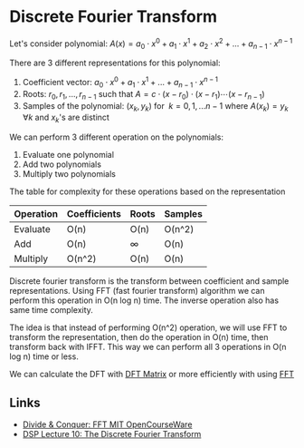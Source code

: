 # Discrete Fourier Transform

Let's consider polynomial:
$A(x) = a_0 \cdot x^0 + a_1 \cdot x^1 + a_2 \cdot x^2 + ... + a_{n-1} \cdot x^{n-1}$

There are 3 different representations for this polynomial:

1. Coefficient vector: $a_0 \cdot x^0 + a_1 \cdot x^1 + ... + a_{n-1} \cdot x^{n-1}$
2. Roots: $r_0, r_1, ..., r_{n-1}$ such that $A = c \cdot (x-r_0) \cdot (x - r_1) \cdots (x - r_{n-1})$
3. Samples of the polynomial: $(x_k, y_k)$ for $\;  k=0, 1, ...n-1$ where $A(x_k) = y_k \; \forall k$ and $x_k$'s are distinct

We can perform 3 different operation on the polynomials:

1. Evaluate one polynomial
2. Add two polynomials
3. Multiply two polynomials

The table for complexity for these operations based on the representation

Operation | Coefficients | Roots | Samples
---------| -----|----- | ------
Evaluate | O(n) | O(n) | O(n^2)
Add      | O(n) | $\infty$  | O(n)
Multiply | O(n^2) | O(n) | O(n)

Discrete fourier transform is the transform between coefficient and sample representations. Using FFT (fast fourier transform) algorithm we can perform this operation in O(n log n) time. The inverse operation also has same time complexity.

The idea is that instead of performing O(n^2) operation, we will use FFT to transform the representation, then do the operation in O(n) time, then transform back with IFFT. This way we can perform all 3 operations in O(n log n) time or less.

We can calculate the DFT with [DFT Matrix](./dft_matrix.md) or more efficiently with using [FFT](./discrete_fft.md)

## Links

- [Divide & Conquer: FFT MIT OpenCourseWare](https://youtu.be/iTMn0Kt18tg)
- [DSP Lecture 10: The Discrete Fourier Transform](https://www.youtube.com/watch?v=jnxTpxB7HR8)
